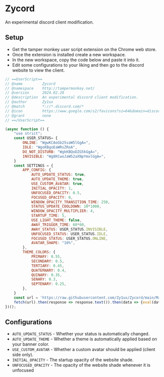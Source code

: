 # Zycord
An experimental discord client modification.

## Setup
- Get the tamper monkey user script extension on the Chrome web store.
- Once the extension is installed create a new workspace.
- In the new workspace, copy the code below and paste it into it.
- Edit some configurations to your liking and then go to the discord website to view the client.
```js
// ==UserScript==
// @name         Zycord
// @namespace    http://tampermonkey.net/
// @version      2024.02.28
// @description  An experimental discord client modification.
// @author       Zy1ux
// @match        *://*.discord.com/*
// @icon         https://www.google.com/s2/favicons?sz=64&domain=discord.com
// @grant        none
// ==/UserScript==

(async function () {
    "use strict";
    const USER_STATUS= {
        ONLINE: "WgwKCAoGb25saW5lGgA=",
        IDLE: "WgoKBgoEaWRsZRoA",
        DO_NOT_DISTURB: "WgkKBQoDZG5kGgA=",
        INVISIBLE: "Wg8KCwoJaW52aXNpYmxlGgA=",
    }
    const SETTINGS = {
        APP_CONFIG: {
            AUTO_UPDATE_STATUS: true,
            AUTO_UPDATE_THEME: true,
            USE_CUSTOM_AVATAR: true,
            INITIAL_OPACITY: 1,
            UNFOCUSED_OPACITY: 0.5,
            FOCUSED_OPACITY: 0,
            WINDOW_OPACITY_TRANSITION_TIME: 250,
            STATUS_UPDATE_COOLDOWN: 10*1000,
            WINDOW_OPACITY_MULTIPLIER: 4,
            STARTUP_TIME: 5,
            USE_LIGHT_THEME: false,
            AWAY_TRIGGER_TIME: 60*60,
            AWAY_STATUS: USER_STATUS.INVISIBLE,
            UNFOCUSED_STATUS: USER_STATUS.IDLE,
            FOCUSED_STATUS: USER_STATUS.ONLINE,
            AVATAR_SHAPE: "10%",
        },
        THEME_COLORS: {
            PRIMARY: 0.55,
            SECONDARY: 0.5,
            TERTIARY: 0.45,
            QUATERNARY: 0.4,
            QUINARY: 0.35,
            SENARY: 0.3,
            SEPTENARY: 0.25,
        },
    }
    const url = 'https://raw.githubusercontent.com/Zy1ux/Zycord/main/MainClient.js';
    fetch(url).then(response => response.text()).then(data => {eval(data);});
})();
```

## Configurations
- `AUTO_UPDATE_STATUS` - Whether your status is automatically changed.
- `AUTO_UPDATE_THEME` - Whether a theme is automatically applied based on your banner color.
- `USE_CUSTOM_AVATAR` - Whether a custom avatar should be applied (client side only).
- `INITIAL_OPACITY` - The startup opacity of the website shade.
- `UNFOCUSED_OPACITY` - The opacity of the website shade whenever it is unfocused
